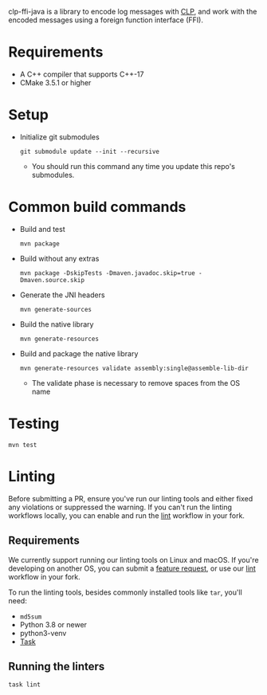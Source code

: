 clp-ffi-java is a library to encode log messages with 
[CLP](https://github.com/y-scope/clp), and work with the encoded messages using
a foreign function interface (FFI).

# Requirements

* A C++ compiler that supports C++-17
* CMake 3.5.1 or higher

# Setup

* Initialize git submodules
  ```shell
  git submodule update --init --recursive
  ```
  * You should run this command any time you update this repo's submodules.

# Common build commands

* Build and test
  ```shell
  mvn package
  ```
* Build without any extras
  ```shell
  mvn package -DskipTests -Dmaven.javadoc.skip=true -Dmaven.source.skip
  ```
* Generate the JNI headers
  ```shell
  mvn generate-sources
  ```
* Build the native library
  ```shell
  mvn generate-resources
  ```
* Build and package the native library
  ```shell
  mvn generate-resources validate assembly:single@assemble-lib-dir
  ```
  * The validate phase is necessary to remove spaces from the OS name

# Testing

```shell
mvn test
```

# Linting

Before submitting a PR, ensure you've run our linting tools and either fixed any violations or
suppressed the warning. If you can't run the linting workflows locally, you can enable and run the
[lint] workflow in your fork.

## Requirements

We currently support running our linting tools on Linux and macOS. If you're developing on another
OS, you can submit a [feature request][feature-req], or use our [lint] workflow in your fork.

To run the linting tools, besides commonly installed tools like `tar`, you'll need:

* `md5sum`
* Python 3.8 or newer
* python3-venv
* [Task]

## Running the linters

```shell
task lint
```

[feature-req]: https://github.com/y-scope/clp-ffi-java/issues/new?assignees=&labels=enhancement&projects=&template=feature-request.yml
[lint]: https://github.com/y-scope/clp-ffi-java/blob/main/.github/workflows/lint.yaml
[Task]: https://taskfile.dev/
